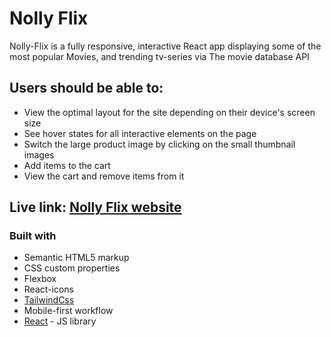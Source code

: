 # Nolly Flix

Nolly-Flix is a fully responsive, interactive React app displaying some of the most popular Movies, and trending tv-series via  The movie database  API

## Users should be able to:

- View the optimal layout for the site depending on their device's screen size
- See hover states for all interactive elements on the page
- Switch the large product image by clicking on the small thumbnail images
- Add items to the cart
- View the cart and remove items from it


## Live link: [Nolly Flix website](https://qreamville.github.io/Nolly-Flix/)

### Built with

- Semantic HTML5 markup
- CSS custom properties
- Flexbox
- React-icons
- [TailwindCss](https://tailwindcss.com/)
- Mobile-first workflow
- [React](https://reactjs.org/) - JS library
